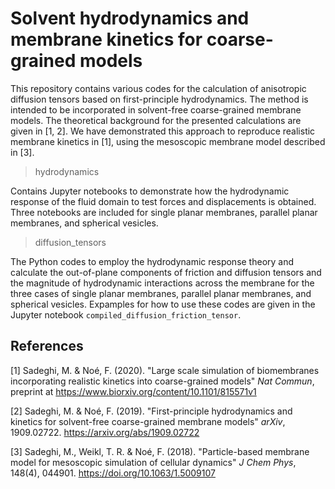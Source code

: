 # Solvent hydrodynamics and membrane kinetics for coarse-grained models

This repository contains various codes for the calculation of anisotropic diffusion tensors based on first-principle hydrodynamics. The method is intended to be incorporated in solvent-free coarse-grained membrane models. The theoretical background for the presented calculations are given in [1, 2]. We have demonstrated this approach to reproduce realistic membrane kinetics in [1], using the mesoscopic membrane model described in [3].

> hydrodynamics

Contains Jupyter notebooks to demonstrate how the hydrodynamic response of the fluid domain to test forces and displacements is obtained.  Three notebooks are included for single planar membranes, parallel planar membranes, and spherical vesicles.

> diffusion_tensors

The Python codes to employ the hydrodynamic response theory and calculate the out-of-plane components of friction and diffusion tensors and the magnitude of hydrodynamic interactions across the membrane for the three cases of single planar membranes, parallel planar membranes, and spherical vesicles. Expamples for how to use these codes are given in the Jupyter notebook `compiled_diffusion_friction_tensor`.


## References

[1] Sadeghi, M. & Noé, F. (2020). "Large scale simulation of biomembranes incorporating realistic kinetics into coarse-grained models" _Nat Commun_, preprint at https://www.biorxiv.org/content/10.1101/815571v1

[2] Sadeghi, M. & Noé, F. (2019). "First-principle hydrodynamics and kinetics for solvent-free coarse-grained membrane models" _arXiv_, 1909.02722. https://arxiv.org/abs/1909.02722

[3] Sadeghi, M., Weikl, T. R. & Noé, F. (2018). "Particle-based membrane model for mesoscopic simulation of cellular dynamics" _J Chem Phys_, 148(4), 044901. https://doi.org/10.1063/1.5009107


